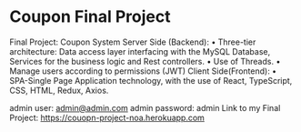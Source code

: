 # Coupon Final Project
Final Project: Coupon System
 Server Side (Backend):
• Three-tier architecture: Data access layer interfacing with the MySQL Database, Services
 for the business logic and Rest controllers.
• Use of Threads.
• Manage users according to permissions (JWT)
 Client Side(Frontend):
• SPA-Single Page Application technology, with the use of React, TypeScript, CSS, HTML,
 Redux, Axios.
 
 admin user: admin@admin.com
 admin password: admin
 Link to my Final Project: https://couopn-project-noa.herokuapp.com
